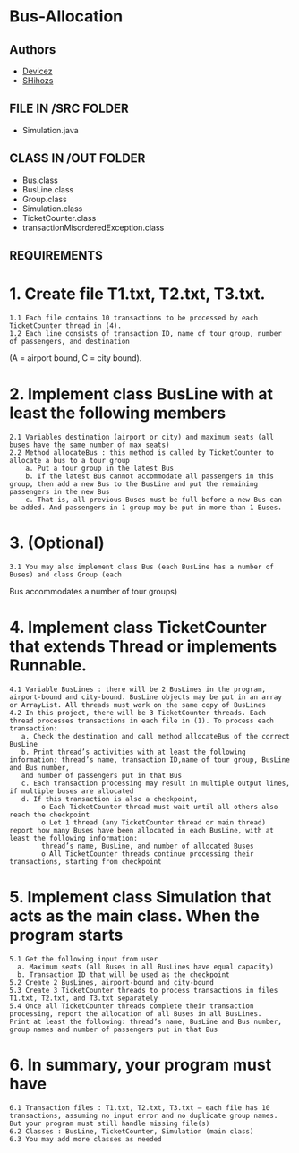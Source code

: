 # Bus-Allocation

## Authors
- [Devicez](https://github.com/Devicez)
- [SHihozs](https://github.com/SHihozs)

## FILE IN /SRC FOLDER
- Simulation.java

## CLASS IN /OUT FOLDER
- Bus.class
- BusLine.class
- Group.class
- Simulation.class
- TicketCounter.class
- transactionMisorderedException.class

## REQUIREMENTS

# 1. Create file T1.txt, T2.txt, T3.txt. 
    1.1 Each file contains 10 transactions to be processed by each TicketCounter thread in (4). 
    1.2 Each line consists of transaction ID, name of tour group, number of passengers, and destination
(A = airport bound, C = city bound).

# 2. Implement class BusLine with at least the following members
    2.1 Variables destination (airport or city) and maximum seats (all buses have the same number of max seats)
    2.2 Method allocateBus : this method is called by TicketCounter to allocate a bus to a tour group
        a. Put a tour group in the latest Bus
        b. If the latest Bus cannot accommodate all passengers in this group, then add a new Bus to the BusLine and put the remaining passengers in the new Bus
        c. That is, all previous Buses must be full before a new Bus can be added. And passengers in 1 group may be put in more than 1 Buses. 

# 3. (Optional)
    3.1 You may also implement class Bus (each BusLine has a number of Buses) and class Group (each
Bus accommodates a number of tour groups)

# 4. Implement class TicketCounter that extends Thread or implements Runnable. 
    4.1 Variable BusLines : there will be 2 BusLines in the program, airport-bound and city-bound. BusLine objects may be put in an array or ArrayList. All threads must work on the same copy of BusLines
    4.2 In this project, there will be 3 TicketCounter threads. Each thread processes transactions in each file in (1). To process each transaction:
       a. Check the destination and call method allocateBus of the correct BusLine
       b. Print thread’s activities with at least the following information: thread’s name, transaction ID,name of tour group, BusLine and Bus number, 
       and number of passengers put in that Bus
       c. Each transaction processing may result in multiple output lines, if multiple buses are allocated
       d. If this transaction is also a checkpoint,
            o Each TicketCounter thread must wait until all others also reach the checkpoint
            o Let 1 thread (any TicketCounter thread or main thread) report how many Buses have been allocated in each BusLine, with at least the following information: 
            thread’s name, BusLine, and number of allocated Buses
            o All TicketCounter threads continue processing their transactions, starting from checkpoint

# 5. Implement class Simulation that acts as the main class. When the program starts
    5.1 Get the following input from user
      a. Maximum seats (all Buses in all BusLines have equal capacity)
      b. Transaction ID that will be used as the checkpoint
    5.2 Create 2 BusLines, airport-bound and city-bound
    5.3 Create 3 TicketCounter threads to process transactions in files T1.txt, T2.txt, and T3.txt separately
    5.4 Once all TicketCounter threads complete their transaction processing, report the allocation of all Buses in all BusLines. 
    Print at least the following: thread’s name, BusLine and Bus number, group names and number of passengers put in that Bus

# 6. In summary, your program must have
    6.1 Transaction files : T1.txt, T2.txt, T3.txt – each file has 10 transactions, assuming no input error and no duplicate group names. 
    But your program must still handle missing file(s)
    6.2 Classes : BusLine, TicketCounter, Simulation (main class)
    6.3 You may add more classes as needed
